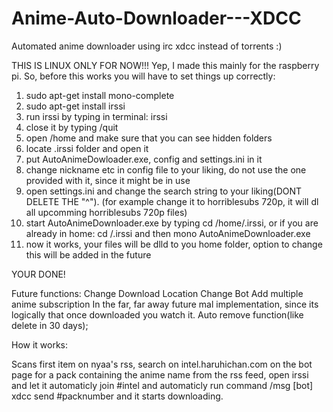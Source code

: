 Anime-Auto-Downloader---XDCC
============================

Automated anime downloader using irc xdcc instead of torrents :)

THIS IS LINUX ONLY FOR NOW!!!
Yep, I made this mainly for the raspberry pi.
So, before this works you will have to set things up correctly:

1. sudo apt-get install mono-complete
2. sudo apt-get install irssi
3. run irssi by typing in terminal: irssi
4. close it by typing /quit
5. open /home and make sure that you can see hidden folders
6. locate .irssi folder and open it
7. put AutoAnimeDowloader.exe, config and settings.ini in it
8. change nickname etc in config file to your liking, do not use the one provided with it, since it might be in use
9. open settings.ini and change the search string to your liking(DONT DELETE THE "^"). (for example change it to horriblesubs 720p, it will dl all upcomming horriblesubs 720p files)
10. start AutoAnimeDownloader.exe by typing cd /home/.irssi, or if you are already in home: cd /.irssi and then mono AutoAnimeDownloader.exe
11. now it works, your files will be dlld to you home folder, option to change this will be added in the future

YOUR DONE!


Future functions:
Change Download Location 
Change Bot
Add multiple anime subscription
In the far, far away future mal implementation, since its logically that once downloaded you watch it.
Auto remove function(like delete in 30 days);

How it works:

Scans first item on nyaa's rss, search on intel.haruhichan.com on the bot page for a pack containing the anime name from the rss feed, open irssi and let it automaticly join #intel and automaticly run command /msg [bot] xdcc send #packnumber and it starts downloading.

